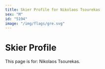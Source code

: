 ```yaml
---
title: Skier Profile for Nikolaos Tsourekas
sex: "M"
id: "5194"
image: "/img/flags/gre.svg" 
---
```


# Skier Profile

This page is for: Nikolaos Tsourekas.
    